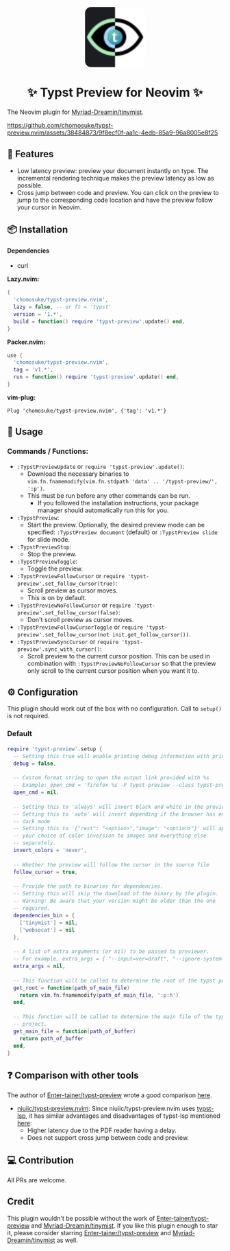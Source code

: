 <div align="center">
	<img alt="Logo that represents the split screen workflow: an eye with NeoVim colours on one half (coding) and black and white on the other (preview); Typst’s logo is in the iris" src="assets/typst-preview-neovim.svg" style="width: 10em; border-radius: 1em;" />
	<h1> ✨ Typst Preview for Neovim ✨ </h1>
</div>

The Neovim plugin for [Myriad-Dreamin/tinymist](https://github.com/Myriad-Dreamin/tinymist).

https://github.com/chomosuke/typst-preview.nvim/assets/38484873/9f8ecf0f-aa1c-4edb-85a9-96a8005e8f25

## 💪 Features

- Low latency preview: preview your document instantly on type. The incremental rendering technique
  makes the preview latency as low as possible.
- Cross jump between code and preview. You can click on the preview to jump to the
  corresponding code location and have the preview follow your cursor in Neovim.

## 📦 Installation

#### Dependencies
- curl

**Lazy.nvim:**

```lua
{
  'chomosuke/typst-preview.nvim',
  lazy = false, -- or ft = 'typst'
  version = '1.*',
  build = function() require 'typst-preview'.update() end,
}
```

**Packer.nvim:**

```lua
use {
  'chomosuke/typst-preview.nvim',
  tag = 'v1.*',
  run = function() require 'typst-preview'.update() end,
}
```

**vim-plug:**

```vim
Plug 'chomosuke/typst-preview.nvim', {'tag': 'v1.*'}
```

## 🚀 Usage

### Commands / Functions:

- `:TypstPreviewUpdate` or `require 'typst-preview'.update()`:
  - Download the necessary binaries to
    `vim.fn.fnamemodify(vim.fn.stdpath 'data' .. '/typst-preview/', ':p')`.
  - This must be run before any other commands can be run.
    - If you followed the installation instructions, your package manager should automatically run
      this for you.
- `:TypstPreview`:
  - Start the preview. Optionally, the desired preview mode can be specified:
    `:TypstPreview document` (default) or `:TypstPreview slide` for slide mode.
- `:TypstPreviewStop`:
  - Stop the preview.
- `:TypstPreviewToggle`:
  - Toggle the preview.
- `:TypstPreviewFollowCursor` or `require 'typst-preview'.set_follow_cursor(true)`:
  - Scroll preview as cursor moves.
  - This is on by default.
- `:TypstPreviewNoFollowCursor` or `require 'typst-preview'.set_follow_cursor(false)`:
  - Don't scroll preview as cursor moves.
- `:TypstPreviewFollowCursorToggle` or
  `require 'typst-preview'.set_follow_cursor(not init.get_follow_cursor())`.
- `:TypstPreviewSyncCursor` or `require 'typst-preview'.sync_with_cursor()`:
  - Scroll preview to the current cursor position. This can be used in combination with
    `:TypstPreviewNoFollowCursor` so that the preview only scroll to the current cursor position
    when you want it to.

## ⚙️ Configuration

This plugin should work out of the box with no configuration. Call to `setup()` is not required.

### Default

```lua
require 'typst-preview'.setup {
  -- Setting this true will enable printing debug information with print()
  debug = false,

  -- Custom format string to open the output link provided with %s
  -- Example: open_cmd = 'firefox %s -P typst-preview --class typst-preview'
  open_cmd = nil,

  -- Setting this to 'always' will invert black and white in the preview
  -- Setting this to 'auto' will invert depending if the browser has enable
  -- dark mode
  -- Setting this to '{"rest": "<option>","image": "<option>"}' will apply
  -- your choice of color inversion to images and everything else
  -- separately.
  invert_colors = 'never',

  -- Whether the preview will follow the cursor in the source file
  follow_cursor = true,

  -- Provide the path to binaries for dependencies.
  -- Setting this will skip the download of the binary by the plugin.
  -- Warning: Be aware that your version might be older than the one
  -- required.
  dependencies_bin = {
    ['tinymist'] = nil,
    ['websocat'] = nil
  },

  -- A list of extra arguments (or nil) to be passed to previewer.
  -- For example, extra_args = { "--input=ver=draft", "--ignore-system-fonts" }
  extra_args = nil,

  -- This function will be called to determine the root of the typst project
  get_root = function(path_of_main_file)
    return vim.fn.fnamemodify(path_of_main_file, ':p:h')
  end,

  -- This function will be called to determine the main file of the typst
  -- project.
  get_main_file = function(path_of_buffer)
    return path_of_buffer
  end,
}
```

## ❓ Comparison with other tools

The author of [Enter-tainer/typst-preview](https://github.com/Enter-tainer/typst-preview) wrote a
good comparison [here](https://enter-tainer.github.io/typst-preview/intro.html#loc-1x0.00x949.99).

- [niuiic/typst-preview.nvim](https://github.com/niuiic/typst-preview.nvim): Since niuiic/typst-preview.nvim uses
  [typst-lsp](https://github.com/nvarner/typst-lsp), it has similar advantages and
  disadvantages of typst-lsp mentioned
  [here](https://enter-tainer.github.io/typst-preview/intro.html#loc-1x0.00x1600.00):
  - Higher latency due to the PDF reader having a delay.
  - Does not support cross jump between code and preview.

## 💻 Contribution

All PRs are welcome.

## Credit

This plugin wouldn't be possible without the work of
[Enter-tainer/typst-preview](https://github.com/Enter-tainer/typst-preview) and
[Myriad-Dreamin/tinymist](https://github.com/Myriad-Dreamin/tinymist). If you
like this plugin enough to star it, please consider starring
[Enter-tainer/typst-preview](https://github.com/Enter-tainer/typst-preview) and
[Myriad-Dreamin/tinymist](https://github.com/Myriad-Dreamin/tinymist) as well.
